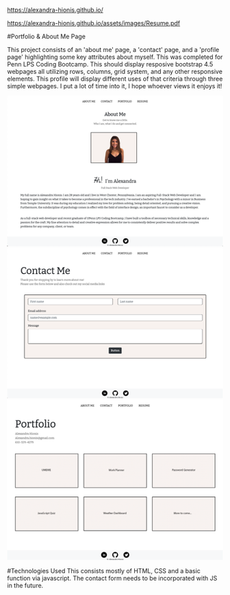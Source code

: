 https://alexandra-hionis.github.io/

https://alexandra-hionis.github.io/assets/images/Resume.pdf

#Portfolio & About Me Page

This project consists of an 'about me' page, a 'contact' page, and a 'profile page' highlighting some key attributes about myself. This was completed for Penn LPS Coding Bootcamp.
This should display resposive bootstrap 4.5 webpages all utilizing rows, columns, grid system, and any other responsive elements.
This profile will display different uses of that criteria through three simple webpages. I put a lot of time into it, I hope whoever views it enjoys it!

![about](assets/images/about.png)
![contact](assets/images/contact.png)
![portfolio](assets/images/portfolio.png)

#Technologies Used
This consists mostly of HTML, CSS and a basic function via javascript. The contact form needs to be incorporated with JS in the future.  
